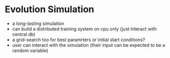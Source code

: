 # Evolution Simulation

- a long-lasting simulation
- can build a distributed training system on cpu only (just interact with central db)
- a grid-search too for best paramrters or initial start conditions?
- user can interact with the simulation (their input can be expected to be a random variable)
